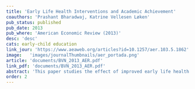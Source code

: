 ```yaml
---
title: 'Early Life Health Interventions and Academic Achievement'
coauthors: 'Prashant Bharadwaj, Katrine Vellesen Løken'
pub_status: published
pub_date: 2013
pub_where: 'American Economic Review (2013)'
desc: 'desc'
cats: early-child education
link_jour: 'https://www.aeaweb.org/articles?id=10.1257/aer.103.5.1862'
image:   'images/journalThumbnails/aer_portada.png'
article: 'documents/BVN_2013_AER.pdf'
link_pdf: 'documents/BVN_2013_AER.pdf'
abstract: 'This paper studies the effect of improved early life health care on mortality and long-run academic achievement in school. We use the idea that medical treatments often follow rules of thumb for assigning care to patients, such as the classification of Very Low Birth Weight (VLBW), which assigns infants special care at a specific birth weight cutoff. Using detailed administrative data on schooling and birth records from Chile and Norway, we establish that children who receive extra medical care at birth have lower mortality rates and higher test scores and grades in school. These gains are in the order of 0.15-0.22 standard deviations.'
order: 2
---
```

